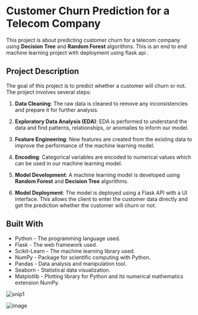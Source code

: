 # Customer Churn Prediction for a Telecom Company

This project is about predicting customer churn for a telecom company using **Decision Tree** and **Random Forest** algorithms. This is an end to end machine learning project with deployment using flask api .

## Project Description

The goal of this project is to predict whether a customer will churn or not. The project involves several steps:

1. **Data Cleaning**: The raw data is cleaned to remove any inconsistencies and prepare it for further analysis.

2. **Exploratory Data Analysis (EDA)**: EDA is performed to understand the data and find patterns, relationships, or anomalies to inform our model.

3. **Feature Engineering**: New features are created from the existing data to improve the performance of the machine learning model.

4. **Encoding**: Categorical variables are encoded to numerical values which can be used in our machine learning model.

5. **Model Development**: A machine learning model is developed using **Random Forest** and **Decision Tree** algorithms.

6. **Model Deployment**: The model is deployed using a Flask API with a UI interface. This allows the client to enter the customer data directly and get the prediction whether the customer will churn or not.

## Built With

* Python - The programming language used.
* Flask - The web framework used.
* Scikit-Learn - The machine learning library used.
* NumPy - Package for scientific computing with Python.
* Pandas - Data analysis and manipulation tool.
* Seaborn - Statistical data visualization.
* Matplotlib - Plotting library for Python and its numerical mathematics extension NumPy.

![snip1](https://github.com/vinyaas/End-to-End-Customer-Retention-Model/assets/124361378/840429e9-f171-4f05-a2b0-4252bf38d06a)

![image](https://github.com/vinyaas/End-to-End-Customer-Retention-Model/assets/124361378/b16a0672-f724-4050-a294-01060917121b)
